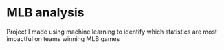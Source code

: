 # MLB analysis

Project I made using machine learning to identify which statistics are most impactful on teams winning MLB games
